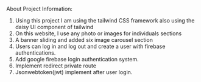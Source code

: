About Project Information:

1. Using this project I am using the tailwind CSS framework also using the daisy UI component of tailwind
2. On this website, I use any photo or images for individuals sections
3. A banner sliding and added six image carousel section
4. Users can log in and log out and create a user with firebase authentications.
5. Add google firebase login authentication system.
6. Implement redirect private route 
7. Jsonwebtoken(jwt) implement after user login.
